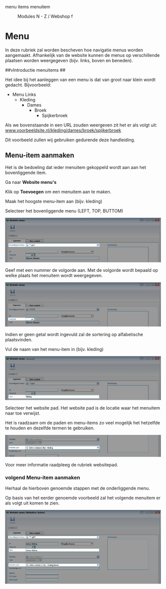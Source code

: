 <properties>
	<page>
		<title>menu items</title>
		<description>menu items</description>
		<context>menuitem</context>
	</page>
	<menu>
		<position>Modules N - Z / Webshop</position>
		<title>menu items</title>
		<sort>f</sort>
	</menu>
</properties>

# Menu #

In deze rubriek zal worden bescheven hoe navigatie menus worden aangemaakt. Afhankelijk van de website kunnen de menus op verschillende plaatsen worden weergegeven (bijv. links, boven en beneden).

##vIntroductie menuitems ##

Het idee bij het aanleggen van een menu is dat van groot naar klein wordt gedacht. Bijvoorbeeld: 
- Menu Links
	- Kleding
		- Dames
			- Broek
				- Spijkerbroek

Als we bovenstaande in een URL zouden weergeven zit het er als volgt uit:
www.voorbeeldsite.nl/kleding/dames/broek/spijkerbroek

Dit voorbeeld zullen wij gebruiken gedurende deze handleiding.

## Menu-item aanmaken ##

<div class="tip">
Het is de bedoeling dat ieder menuitem gekoppeld wordt aan aan het bovenliggende item.
</div>

Ga naar **Website menu's**

Klik op **Toevoegen** om een menuitem aan te maken.

Maak het hoogste menu-item aan (bijv. kleding)

Selecteer het bovenliggende menu (LEFT, TOP, BUTTOM)

![Bovenliggend menu selecteren](images/bovenliggend_menu.jpg)

Geef met een nummer de volgorde aan. Met de volgorde wordt bepaald op welke plaats het menuitem wordt weergegeven.

![Volgorde menu bepalen](images/volgorde.jpg)

<div class="tip">
Indien er geen getal wordt ingevuld zal de sortering op alfabetische plaatsvinden.
</div>

Vul de naam van het menu-item in (bijv. kleding)

![Menutitel aanmaken](images/menutitel_invullen.jpg)

Selecteer het website pad. Het website pad is de locatie waar het menuitem naar toe verwijst.

<div class="tip">
Het is raadzaam om de paden en menu-items zo veel mogelijk het hetzelfde te houden en dezelfde termen te gebruiken.
</div>

![Websitepath vastleggen](images/websitepath_vastleggen_bij_menuitems.jpg)

<div class="tip">
Voor meer informatie raadpleeg de rubriek websitepad.
</div>


### volgend Menu-item aanmaken ###

Herhaal de hierboven genoemde stappen met de onderliggende menu.

Op basis van het eerder genoemde voorbeeld zal het volgende menuitem er als volgt uit komen te zien.

![Volgende menu-item aanmaken](images/nieuw_submenu.jpg)